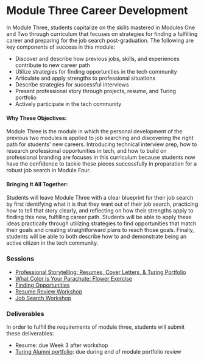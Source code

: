 # Module Three Career Development

In Module Three, students capitalize on the skills mastered in Modules One and Two through curriculum that focuses on strategies for finding a fulfilling career and preparing for the job search post-graduation. The following are key components of success in this module:

* Discover and describe how previous jobs, skills, and experiences contribute to new career path
* Utilize strategies for finding opportunities in the tech community
* Articulate and apply strengths to professional situations
* Describe strategies for successful interviews
* Present professional story through projects, resume, and Turing portfolio
* Actively participate in the tech community

#### Why These Objectives:
Module Three is the module in which the personal development of the previous two modules is applied to job searching and discovering the right path for students' new careers. Introducing technical interview prep, how to research professional opportunities in tech, and how to build on professional branding are focuses in this curriculum because students now have the confidence to tackle these pieces successfully in preparation for a robust job search in Module Four.

#### Bringing It All Together:
Students will leave Module Three with a clear blueprint for their job search by first identifying what it is that they want out of their job search, practicing how to tell that story clearly, and reflecting on how their strengths apply to finding this new, fulfilling career path. Students will be able to apply these ideas practically through utilizing strategies to find opportunities that match their goals and creating straightforward plans to reach those goals. Finally, students will be able to both describe how to and demonstrate being an active citizen in the tech community.

### Sessions

* [Professional Storytelling: Resumes, Cover Letters, & Turing Portfolio](https://github.com/turingschool/career-development-curriculum/blob/master/module_three/professional_storytelling_iii.md)
* [What Color is Your Parachute: Flower Exercise](https://github.com/turingschool/career-development-curriculum/blob/master/module_three/flower_exercise.md)
* [Finding Opportunities](https://github.com/turingschool/career-development-curriculum/blob/master/module_three/finding_opportunities.md)
* [Resume Review Workshop](https://github.com/turingschool/career-development-curriculum/blob/master/module_three/m3_resume_review.md)
* [Job Search Workshop](https://github.com/turingschool/career-development-curriculum/blob/master/module_three/job_search_workshop.md)

### Deliverables
In order to fulfill the requirements of module three, students will submit these deliverables:
* Resume: due Week 3 after workshop
* [Turing Alumni portfolio](https://www.turing.io/alumni): due during end of module portfolio review
